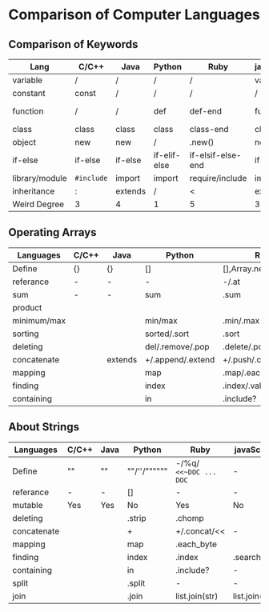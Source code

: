 # Comparison of Computer Languages

## Comparison of Keywords

| Lang           | C/C++      | Java    | Python       | Ruby              | javaScript | go      | swift   | scala   | php             | julia              |
| -------------- | ---------- | ------- | ------------ | ----------------- | ---------- | ------- | ------- | ------- | --------------- | ------------------ |
| variable       | /         | /      | /           | /                | var/let    | var     | var     | var     | /              | /                 |
| constant       | const      | /      | /           | /                | /         | const   | let     | val     | define          | /                 |
| function       | /         | /      | def          | def-end           | function   | func    | func    | def     | function        | function-end       |
| class          | class      | class   | class        | class-end         | class      | /      | class   | class   | class           | /                 |
| object         | new        | new     | /           | .new()            | new        | /      | /      | new     | new             | /                 |
| if-else        | if-else    | if-else | if-elif-else | if-elsif-else-end | if-else    | if-else | if-else | if-else | if-elseif-else  | if-elseif-else-end |
| library/module | `#include` | import  | import       | require/include   | import     | import  | import  | import  | include/require | import/using       |
| inheritance    | :          | extends | /           | <                 | extends    | /      | :       | extends | extends         |                    |
| Weird Degree   | 3          | 4       | 1            | 5                 | 3          | 5       | 2       | 3       | 5               | 4                  |



## Operating Arrays

| Languages   | C/C++ | Java    | Python            | Ruby                    | javaScript    | go   | swift | scala | php  | julia         |
| ----------- | ----- | ------- | ----------------- | ----------------------- | ------------- | ---- | ----- | ----- | ---- | ------------- |
| Define      | {}    | {}      | []                | [],Array.new,Array[]    | [],Array()    | var  | var   |       |      | [],Array{}    |
| referance   | -     | -       | -                 | -/.at                   | -             | -    | -     | -     | -    | -/getindex    |
| sum         | -     | -       | sum               | .sum                    | -             | -    | -     | -     | -    | -             |
| product     |       |         |                   |                         |               |      |       |       |      | prod          |
| minimum/max |       |         | min/max           | .min/.max               | -             | -    | -     | -     | -    | -             |
| sorting     |       |         | sorted/.sort      | .sort                   | .sort         |      |       |       |      | sort          |
| deleting    |       |         | del/.remove/.pop  | .delete/.pop/.delete_at | .pop/.shift   |      |       |       |      |               |
| concatenate |       | extends | +/.append/.extend | +/.push/.concat/<<      | .push/.concat |      |       |       |      |               |
| mapping     |       |         | map               | .map/.each              | .map          |      |       |       |      | map           |
| finding     |       |         | index             | .index/.values_at       |               |      |       |       |      | cat/vcat/hcat |
| containing  |       |         | in                | .include?               |               |      |       |       |      | in            |



## About Strings

| Languages   | C/C++ | Java    | Python           | Ruby                    | javaScript    | Swift | Julia |
| ----------- | ----- | ------- | ---------------- | ----------------------- | ------------- | ---- | ----- |
| Define      | "" | "" | ""/''/""""""     | -/%q/ `<<~DOC ... DOC` | - | "" | - |
| referance  | -     | -       | []               | -                   | -             | - | - |
| mutable | Yes  | Yes    | No |Yes|No|  | No |
| deleting    |       |         | .strip | .chomp |    |  |  |
| concatenate |       |  | +                | +/.concat/<< | - |  | */string |
| mapping     |       |         | map              | .each_byte           |                |  |  |
| finding     |       |         | index            | .index       | .search |  | findnext |
| containing  |       |         | in               | .include?               | - |  | occursin |
| split | | | .split | - | - |  |  |
| join | | | .join | list.join(str) | list.join(str) |  | join |

